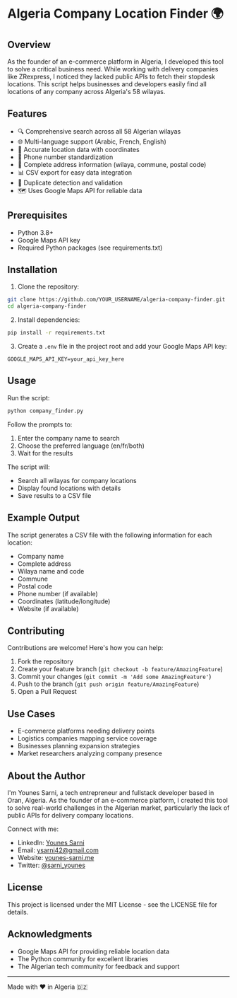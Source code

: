 # Algeria Company Location Finder 🌍

## Overview

As the founder of an e-commerce platform in Algeria, I developed this tool to solve a critical business need. While working with delivery companies like ZRexpress, I noticed they lacked public APIs to fetch their stopdesk locations. This script helps businesses and developers easily find all locations of any company across Algeria's 58 wilayas.

## Features

- 🔍 Comprehensive search across all 58 Algerian wilayas
- 🌐 Multi-language support (Arabic, French, English)
- 📍 Accurate location data with coordinates
- 📱 Phone number standardization
- 🏢 Complete address information (wilaya, commune, postal code)
- 📊 CSV export for easy data integration
- 🔄 Duplicate detection and validation
- 🗺️ Uses Google Maps API for reliable data

## Prerequisites

- Python 3.8+
- Google Maps API key
- Required Python packages (see requirements.txt)

## Installation

1. Clone the repository:
```bash
git clone https://github.com/YOUR_USERNAME/algeria-company-finder.git
cd algeria-company-finder
```

2. Install dependencies:
```bash
pip install -r requirements.txt
```

3. Create a `.env` file in the project root and add your Google Maps API key:
```
GOOGLE_MAPS_API_KEY=your_api_key_here
```

## Usage

Run the script:
```bash
python company_finder.py
```

Follow the prompts to:
1. Enter the company name to search
2. Choose the preferred language (en/fr/both)
3. Wait for the results

The script will:
- Search all wilayas for company locations
- Display found locations with details
- Save results to a CSV file

## Example Output

The script generates a CSV file with the following information for each location:
- Company name
- Complete address
- Wilaya name and code
- Commune
- Postal code
- Phone number (if available)
- Coordinates (latitude/longitude)
- Website (if available)

## Contributing

Contributions are welcome! Here's how you can help:

1. Fork the repository
2. Create your feature branch (`git checkout -b feature/AmazingFeature`)
3. Commit your changes (`git commit -m 'Add some AmazingFeature'`)
4. Push to the branch (`git push origin feature/AmazingFeature`)
5. Open a Pull Request

## Use Cases

- E-commerce platforms needing delivery points
- Logistics companies mapping service coverage
- Businesses planning expansion strategies
- Market researchers analyzing company presence

## About the Author

I'm Younes Sarni, a tech entrepreneur and fullstack developer based in Oran, Algeria. As the founder of an e-commerce platform, I created this tool to solve real-world challenges in the Algerian market, particularly the lack of public APIs for delivery company locations.

Connect with me:
- LinkedIn: [Younes Sarni](https://dz.linkedin.com/in/younesarni)
- Email: ysarni42@gmail.com
- Website: [younes-sarni.me](http://younes-sarni.me)
- Twitter: [@sarni_younes](https://twitter.com/sarni_younes)

## License

This project is licensed under the MIT License - see the LICENSE file for details.

## Acknowledgments

- Google Maps API for providing reliable location data
- The Python community for excellent libraries
- The Algerian tech community for feedback and support

---

Made with ❤️ in Algeria 🇩🇿 